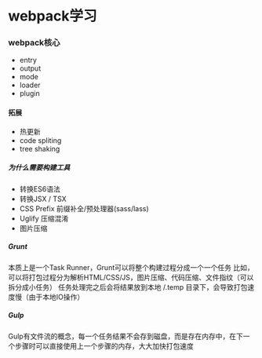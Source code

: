 # webpack学习

### webpack核心
- entry
- output
- mode
- loader
- plugin

#### 拓展
- 热更新
- code spliting
- tree shaking

##### 为什么需要构建工具
- 转换ES6语法
- 转换JSX / TSX
- CSS Prefix 前缀补全/预处理器(sass/lass)
- Uglify 压缩混淆
- 图片压缩

##### Grunt
本质上是一个Task Runner，Grunt可以将整个构建过程分成一个一个任务
比如，可以将打包过程分为解析HTML/CSS/JS，图片压缩、代码压缩、文件指纹（可以拆分成小任务）
任务处理完之后会将结果放到本地 /.temp 目录下，会导致打包速度慢（由于本地IO操作）

##### Gulp
Gulp有文件流的概念，每一个任务结果不会存到磁盘，而是存在内存中，在下一个步骤时可以直接使用上一个步骤的内存，大大加快打包速度